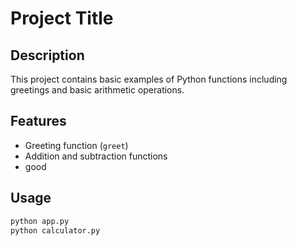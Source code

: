 # Project Title

## Description
This project contains basic examples of Python functions including greetings and basic arithmetic operations.

## Features
- Greeting function (`greet`)
- Addition and subtraction functions
- good

## Usage
```bash
python app.py
python calculator.py
```
